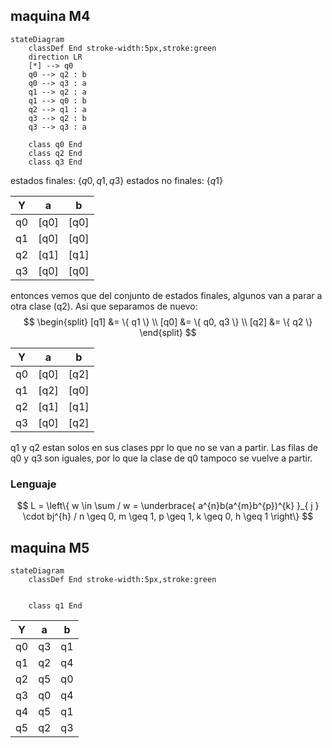 ## maquina M4
```mermaid
stateDiagram
	classDef End stroke-width:5px,stroke:green
    direction LR
    [*] --> q0
    q0 --> q2 : b
    q0 --> q3 : a
    q1 --> q2 : a
    q1 --> q0 : b
    q2 --> q1 : a
    q3 --> q2 : b
    q3 --> q3 : a

	class q0 End
	class q2 End
	class q3 End
```
estados finales: $\{ q0, q1, q3 \}$
estados no finales: $\{ q1 \}$


| Y   | a     | b     |
| --- | ----- | ----- |
| q0  | \[q0] | \[q0] |
| q1  | \[q0] | \[q0] |
| q2  | \[q1] | \[q1] |
| q3  | \[q0] | \[q0] | 
entonces vemos que del conjunto de estados finales, algunos van a parar a otra clase (q2). Asi que separamos de nuevo:
$$
\begin{split}
[q1] &= \{ q1 \} \\
[q0] &= \{ q0, q3 \} \\
[q2] &= \{ q2 \}
\end{split}
$$

| Y   | a     | b     |
| --- | ----- | ----- |
| q0  | \[q0] | \[q2] |
| q1  | \[q2] | \[q0] |
| q2  | \[q1] | \[q1] |
| q3  | \[q0] | \[q2] | 

q1 y q2 estan solos en sus clases ppr lo que no se van a partir. Las filas de q0 y q3 son iguales, por lo que la clase de q0 tampoco se vuelve a partir.

### Lenguaje
$$
L = \left\{  w \in \sum / w = \underbrace{ a^{n}b(a^{m}b^{p})^{k} }_{ j } \cdot bj^{h} / n \geq 0, m \geq 1, p \geq 1, k \geq 0, h \geq 1  \right\}
$$



## maquina M5
```mermaid
stateDiagram
	classDef End stroke-width:5px,stroke:green
    

	class q1 End
```

| Y   | a   | b   |
| --- | --- | --- |
| q0  | q3  | q1  |
| q1  | q2  | q4  |
| q2  | q5  | q0  |
| q3  | q0  | q4  |
| q4  | q5  | q1  |
| q5  | q2  | q3  | 


